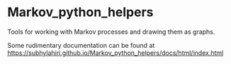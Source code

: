 # Markov_python_helpers

Tools for working with Markov processes and drawing them as graphs.

Some rudimentary documentation can be found at https://subhylahiri.github.io/Markov_python_helpers/docs/html/index.html
